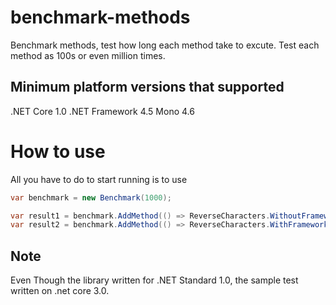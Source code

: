 # benchmark-methods
Benchmark methods, test how long each method take to excute. Test each method as 100s or even million times.

## Minimum platform versions that supported
.NET Core 1.0
.NET Framework 4.5 
Mono 4.6

# How to use

All you have to do to start running is to use
```c#
var benchmark = new Benchmark(1000);

var result1 = benchmark.AddMethod(() => ReverseCharacters.WithoutFramework(_randomSentance), "Method one");
var result2 = benchmark.AddMethod(() => ReverseCharacters.WithFramework(_randomSentance), "Method two");
 ```
## Note
Even Though the library written for .NET Standard 1.0, the sample test written on .net core 3.0.
